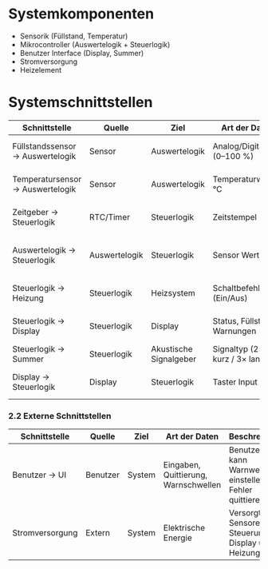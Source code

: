 # Systemkomponenten 

- Sensorik (Füllstand, Temperatur)
- Mikrocontroller (Auswertelogik + Steuerlogik)
- Benutzer Interface (Display, Summer)
- Stromversorgung
- Heizelement


# Systemschnittstellen

| Schnittstelle | Quelle | Ziel | Art der Daten | Beschreibung |
|---------------|--------|-----|---------------|--------------|
| Füllstandssensor → Auswertelogik | Sensor | Auswertelogik | Analog/Digitalwert (0–100 %) | Überträgt aktuellen Füllstand in Echtzeit (≤200 ms) |
| Temperatursensor → Auswertelogik | Sensor | Auswertelogik | Temperaturwert in °C | Meldet Heizplattentemperatur mit 5 Hz Abtastrate |
| Zeitgeber → Steuerlogik | RTC/Timer | Steuerlogik | Zeitstempel | Liefert Zeit für Soll/Ist-Vergleiche, Plausibilitätstests |
| Auswertelogik → Steuerlogik | Auswertelogik | Steuerlogik | Sensor Werte | Meldet geglättete Sensorwerte zur Auswertung an Steuerlogik |
| Steuerlogik → Heizung | Steuerlogik | Heizsystem | Schaltbefehl (Ein/Aus) | Aktiviert/Deaktiviert Heizung je nach Sensorwerten |
| Steuerlogik → Display | Steuerlogik | Display | Status, Füllstand, Warnungen | Anzeige von Betriebszustand, Warnungen, Fehlern |
| Steuerlogik → Summer | Steuerlogik | Akustische Signalgeber | Signaltyp (2× kurz / 3× lang) | Warnt Benutzer bei kritischen Zuständen |
| Display → Steuerlogik | Display | Steuerlogik | Taster Input | Meldet Steuerlogik Quittierung des Trockenlaufes | 

### 2.2 Externe Schnittstellen
| Schnittstelle | Quelle | Ziel | Art der Daten | Beschreibung |
|---------------|--------|-----|---------------|--------------|
| Benutzer → UI | Benutzer | System | Eingaben, Quittierung, Warnschwellen | Benutzer kann Warnwerte einstellen und Fehler quittieren |
| Stromversorgung | Extern | System | Elektrische Energie | Versorgt Sensoren, Steuerung, Display und Heizung |
